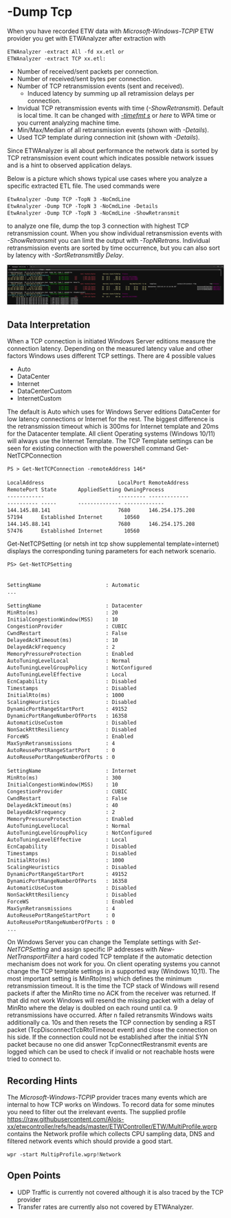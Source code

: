 ﻿# -Dump Tcp

When you have recorded ETW data with *Microsoft-Windows-TCPIP* ETW provider you get with ETWAnalyzer after extraction with 

```
ETWAnalyzer -extract All -fd xx.etl or 
ETWAnalyzer -extract TCP xx.etl:
```

- Number of received/sent packets per connection.
- Number of received/sent bytes per connection.
- Number of TCP retransmission events (sent and received).
    - Induced latency by summing up all retramission delays per connection.
- Invidual TCP retransmission events with time (*-ShowRetransmit*). Default is local time. It can be changed with *[-timefmt s](DumpProcessCommand.md)* or *here* to 
  WPA time or you current analyzing machine time.
- Min/Max/Median of all retransmission events (shown with *-Details*).
- Used TCP template during connection init (shown with *-Details*).

Since ETWAnalyzer is all about performance the network data is sorted by TCP retransmission event count which indicates possible network issues and is a hint
to observed application delays. 

Below is a picture which shows typical use cases where you analyze a specific extracted ETL file. The used commands were

```
EtwAnalyzer -Dump TCP -TopN 3 -NoCmdLine
EtwAnalyzer -Dump TCP -TopN 3 -NoCmdLine -Details
EtwAnalyzer -Dump TCP -TopN 3 -NoCmdLine -ShowRetransmit
```

to analyze one file, dump the top 3 connection with highest TCP retransmission count. When you show individual retransmission events with
*-ShowRetransmit* you can limit the output with *-TopNRetrans*. Individual retransmission events are sorted by time occurrence, but you can also 
sort by latency with *-SortRetransmitBy Delay*. 


![](Images/DumpTCP.png)

## Data Interpretation
When a TCP connection is initiated Windows Server editions measure the connection latency. Depending on the measured latency value and other factors Windows 
uses different TCP settings.
There are 4 possible values
- Auto
- DataCenter
- Internet
- DataCenterCustom
- InternetCustom

The default is Auto which uses for Windows Server editions DataCenter for low latency connections or Internet for the rest. The biggest
difference is the retransmission timeout which is 300ms for Internet template and 20ms for the Datacenter template. 
All client Operating systems (Windows 10/11) will always use the Internet Template. 
The TCP Template settings can be seen for existing connection with the powershell command Get-NetTCPConnection

```
PS > Get-NetTCPConnection -remoteAddress 146*

LocalAddress                        LocalPort RemoteAddress                       RemotePort State       AppliedSetting OwningProcess
------------                        --------- -------------                       ---------- -----       -------------- -------------
144.145.88.141                      7680      146.254.175.208                     57194      Established Internet       10560
144.145.88.141                      7680      146.254.175.208                     57476      Established Internet       10560
```

Get-NetTCPSetting (or netsh int tcp show supplemental template=internet) displays the corresponding tuning parameters for each network scenario.

```
PS> Get-NetTCPSetting


SettingName                     : Automatic
...

SettingName                     : Datacenter
MinRto(ms)                      : 20
InitialCongestionWindow(MSS)    : 10
CongestionProvider              : CUBIC
CwndRestart                     : False
DelayedAckTimeout(ms)           : 10
DelayedAckFrequency             : 2
MemoryPressureProtection        : Enabled
AutoTuningLevelLocal            : Normal
AutoTuningLevelGroupPolicy      : NotConfigured
AutoTuningLevelEffective        : Local
EcnCapability                   : Disabled
Timestamps                      : Disabled
InitialRto(ms)                  : 1000
ScalingHeuristics               : Disabled
DynamicPortRangeStartPort       : 49152
DynamicPortRangeNumberOfPorts   : 16358
AutomaticUseCustom              : Disabled
NonSackRttResiliency            : Disabled
ForceWS                         : Enabled
MaxSynRetransmissions           : 4
AutoReusePortRangeStartPort     : 0
AutoReusePortRangeNumberOfPorts : 0

SettingName                     : Internet
MinRto(ms)                      : 300
InitialCongestionWindow(MSS)    : 10
CongestionProvider              : CUBIC
CwndRestart                     : False
DelayedAckTimeout(ms)           : 40
DelayedAckFrequency             : 2
MemoryPressureProtection        : Enabled
AutoTuningLevelLocal            : Normal
AutoTuningLevelGroupPolicy      : NotConfigured
AutoTuningLevelEffective        : Local
EcnCapability                   : Disabled
Timestamps                      : Disabled
InitialRto(ms)                  : 1000
ScalingHeuristics               : Disabled
DynamicPortRangeStartPort       : 49152
DynamicPortRangeNumberOfPorts   : 16358
AutomaticUseCustom              : Disabled
NonSackRttResiliency            : Disabled
ForceWS                         : Enabled
MaxSynRetransmissions           : 4
AutoReusePortRangeStartPort     : 0
AutoReusePortRangeNumberOfPorts : 0
...
```

On Windows Server you can change the Template settings with *Set-NetTCPSetting* and assign specific IP addresses with *New-NetTransportFilter* a hard coded
TCP template if the automatic detection mechanism does not work for you. 
On client operating systems you cannot change the TCP template settings in a supported way (Windows 10,11). The most important setting is MinRto(ms) which defines
the minimum retransmission timeout. It is the time the TCP stack of Windows will resend packets if after the MinRto time no ACK from the receiver was returned.
If that did not work Windows will resend the missing packet with a delay of MinRto where the delay is doubled on each round until ca. 9 retransmissions have occurred.
After n failed retransmits Windows waits additionally ca. 10s and then resets the TCP connection by sending a RST packet (TcpDisconnectTcbRtoTimeout event) and close the connection on his side. 
If the connection could not be established after the initial SYN packet because no one did answer TcpConnectRestransmit events are logged which can be used to check
if invalid or not reachable hosts were tried to connect to.

## Recording Hints
The *Microsoft-Windows-TCPIP* provider traces many events which are internal to how TCP works on Windows. To record data for some minutes you need to filter out the irrelevant events.
The supplied profile https://raw.githubusercontent.com/Alois-xx/etwcontroller/refs/heads/master/ETWController/ETW/MultiProfile.wprp contains the Network profile which collects CPU sampling data, DNS and filtered network events
which should provide a good start. 
```
wpr -start MultipProfile.wprp!Network
```

## Open Points
- UDP Traffic is currently not covered although it is also traced by the TCP provider
- Transfer rates are currently also not covered by ETWAnalyzer.